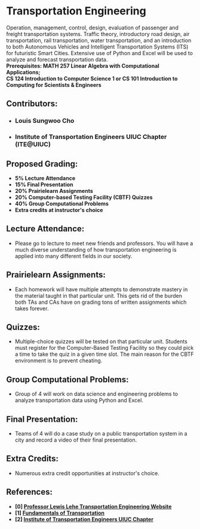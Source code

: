 # Transportation Engineering 
Operation, management, control, design, evaluation of passenger and freight transportation systems. Traffic theory, introductory road design, air transportation, rail transportation, water transportation, and an introduction to both Autonomous Vehicles and Intelligent Transportation Systems (ITS) for futuristic Smart Cities. Extensive use of Python and Excel will be used to analyze and forecast transportation data. </br>
**Prerequisites: MATH 257 Linear Algebra with Computational Applications; </br> CS 124 Introduction to Computer Science 1 or CS 101 Introduction to Computing for Scientists & Engineers**

## Contributors:
- ### Louis Sungwoo Cho 
- ### Institute of Transportation Engineers UIUC Chapter (ITE@UIUC)

## Proposed Grading:
- **5% Lecture Attendance**
- **15% Final Presentation**
- **20% Prairielearn Assignments**
- **20% Computer-based Testing Facility (CBTF) Quizzes**
- **40% Group Computational Problems**
- **Extra credits at instructor's choice**

## Lecture Attendance:
- Please go to lecture to meet new friends and professors. You will have a much diverse understanding of how transportation engineering is applied into many different fields in our society. 

## Prairielearn Assignments:
- Each homework will have multiple attempts to demonstrate mastery in the material taught in that particular unit. This gets rid of the burden both TAs and CAs have on grading tons of written assignments which takes forever.

## Quizzes:
- Multiple-choice quizzes will be tested on that particular unit. Students must register for the Computer-Based Testing Facility so they could pick a time to take the quiz in a given time slot. The main reason for the CBTF environment is to prevent cheating. 

## Group Computational Problems:
- Group of 4 will work on data science and engineering problems to analyze transportation data using Python and Excel.

## Final Presentation:
- Teams of 4 will do a case study on a public transportation system in a city and record a video of their final presentation.

## Extra Credits:
- Numerous extra credit opportunities at instructor's choice. 

## References:
- **[0] [Professor Lewis Lehe Transportation Engineering Website](https://trafficvis.com/)**
- **[1] [Fundamentals of Transportation](https://en.wikibooks.org/wiki/Fundamentals_of_Transportation)**
- **[2] [Institute of Transportation Engineers UIUC Chapter](https://ite.cee.illinois.edu/)**
